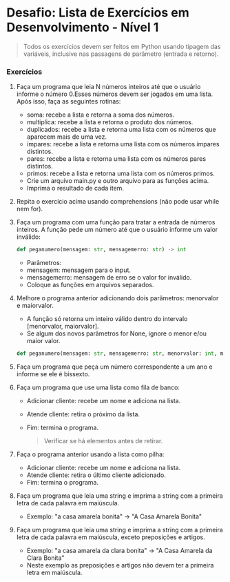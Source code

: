 # Desafio: Lista de Exercícios em Desenvolvimento - Nível 1

> Todos os exercícios devem ser feitos em Python usando tipagem das variáveis, inclusive nas passagens de parâmetro (entrada e retorno).

### Exercícios

1. Faça um programa que leia N números inteiros até que o usuário informe o número 0.Esses números devem ser jogados em uma lista. Após isso, faça as seguintes rotinas:

   - soma: recebe a lista e retorna a soma dos números.
   - multiplica: recebe a lista e retorna o produto dos números.
   - duplicados: recebe a lista e retorna uma lista com os números que aparecem mais de uma vez.
   - ímpares: recebe a lista e retorna uma lista com os números ímpares distintos.
   - pares: recebe a lista e retorna uma lista com os números pares distintos.
   - primos: recebe a lista e retorna uma lista com os números primos.
   - Crie um arquivo main.py e outro arquivo para as funções acima.
   - Imprima o resultado de cada item.

2. Repita o exercício acima usando comprehensions (não pode usar while nem for).

3. Faça um programa com uma função para tratar a entrada de números inteiros. A função pede um número até que o usuário informe um valor inválido:

   ```` Python
   def peganumero(mensagem: str, mensagemerro: str) -> int
   ````

   - Parâmetros:
   - mensagem: mensagem para o input.
   - mensagemerro: mensagem de erro se o valor for inválido.
   - Coloque as funções em arquivos separados.

4. Melhore o programa anterior adicionando dois parâmetros: menorvalor e maiorvalor.

   - A função só retorna um inteiro válido dentro do intervalo [menorvalor, maiorvalor].
   - Se algum dos novos parâmetros for None, ignore o menor e/ou maior valor.

   ```` Python
   def peganumero(mensagem: str, mensagemerro: str, menorvalor: int, maiorvalor: int) -> int
   ````

5. Faça um programa que peça um número correspondente a um ano e informe se ele é bissexto.

6. Faça um programa que use uma lista como fila de banco:

   - Adicionar cliente: recebe um nome e adiciona na lista.
   - Atende cliente: retira o próximo da lista.
   - Fim: termina o programa.

        > Verificar se há elementos antes de retirar.

7. Faça o programa anterior usando a lista como pilha:

   - Adicionar cliente: recebe um nome e adiciona na lista.
   - Atende cliente: retira o último cliente adicionado.
   - Fim: termina o programa.

8. Faça um programa que leia uma string e imprima a string com a primeira letra de cada palavra em maiúscula.

   - Exemplo: "a casa amarela bonita" → "A Casa Amarela Bonita"

9. Faça um programa que leia uma string e imprima a string com a primeira letra de cada palavra em maiúscula, exceto preposições e artigos.

   - Exemplo: "a casa amarela da clara bonita" → "A Casa Amarela da Clara Bonita"
   - Neste exemplo as preposições e artigos não devem ter a primeira letra em maiúscula.